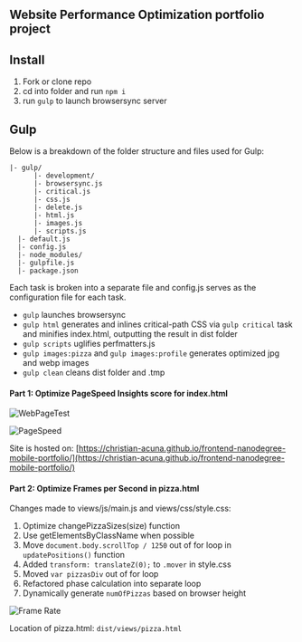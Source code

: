 ## Website Performance Optimization portfolio project

Install
-------
1. Fork or clone repo
2. cd into folder and run `npm i`
3. run `gulp` to launch browsersync server

Gulp
---
Below is a breakdown of the folder structure and files used for Gulp:
```
|- gulp/
      |- development/
      |- browsersync.js
      |- critical.js
      |- css.js
      |- delete.js
      |- html.js
      |- images.js
      |- scripts.js
  |- default.js
  |- config.js
  |- node_modules/
  |- gulpfile.js
  |- package.json

```

Each task is broken into a separate file and config.js serves as the
configuration file for each task.

* `gulp` launches browsersync
* `gulp html` generates and inlines critical-path CSS via `gulp critical` task and minifies index.html, outputting the result in dist folder
* `gulp scripts` uglifies perfmatters.js
* `gulp images:pizza` and `gulp images:profile` generates optimized jpg and webp images
* `gulp clean` cleans dist folder and .tmp

#### Part 1: Optimize PageSpeed Insights score for index.html

![WebPageTest](https://cloud.githubusercontent.com/assets/7112158/18868400/a8ae3d4c-84da-11e6-8964-0c3d711fecf2.png)

![PageSpeed](https://cloud.githubusercontent.com/assets/7112158/18868489/f91960a4-84da-11e6-9e14-de139249e495.png)

Site is hosted on:
[https://christian-acuna.github.io/frontend-nanodegree-mobile-portfolio/](https://christian-acuna.github.io/frontend-nanodegree-mobile-portfolio/)


#### Part 2: Optimize Frames per Second in pizza.html

Changes made to views/js/main.js and views/css/style.css:

1. Optimize changePizzaSizes(size) function
2. Use getElementsByClassName when possible
3. Move `document.body.scrollTop / 1250` out of for loop in `updatePositions()` function
4. Added `transform: translateZ(0);` to `.mover` in style.css
5. Moved `var pizzasDiv` out of for loop
6. Refactored phase calculation into separate loop
7. Dynamically generate `numOfPizzas` based on  browser height

![Frame Rate](https://cloud.githubusercontent.com/assets/7112158/18869125/837fde92-84dd-11e6-8259-0f590cad4ec9.png)

Location of pizza.html: `dist/views/pizza.html`
